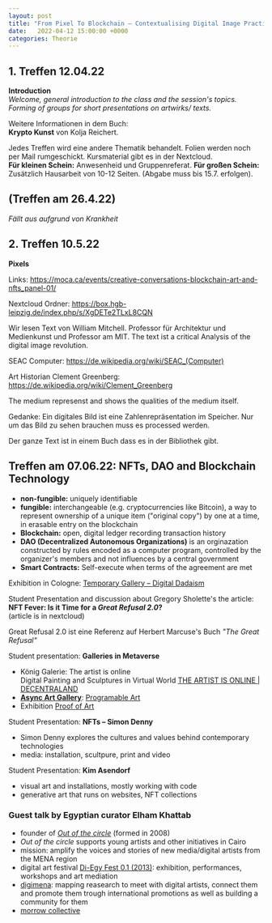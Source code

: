```yaml
---
layout: post
title: "From Pixel To Blockchain – Contextualising Digital Image Practices"
date:   2022-04-12 15:00:00 +0000
categories: Theorie
---
```


## 1. Treffen 12.04.22
**Introduction**<br>
_Welcome, general introduction to the class and the session's topics. Forming of groups for short presentations on artwirks/ texts._

Weitere Informationen in dem Buch:<br> 
**Krypto Kunst** von Kolja Reichert.<br>

Jedes Treffen wird eine andere Thematik behandelt.
Folien werden noch per Mail rumgeschickt. Kursmaterial gibt es in der Nextcloud.<br>
**Für kleinen Schein:** Anwesenheid und Gruppenreferat.
**Für großen Schein:** Zusätzlich Hausarbeit von 10-12 Seiten. (Abgabe muss bis 15.7. erfolgen).



## (Treffen am 26.4.22)
_Fällt aus aufgrund von Krankheit_

## 2. Treffen 10.5.22

**Pixels**

Links:
https://moca.ca/events/creative-conversations-blockchain-art-and-nfts_panel-01/

Nextcloud Ordner: https://box.hgb-leipzig.de/index.php/s/XgDETe2TLxL8CQN

Wir lesen Text von William Mitchell. Professor für Architektur und Medienkunst und Professor am MIT.
The text ist a critical Analysis of the digital image revolution.

SEAC Computer: https://de.wikipedia.org/wiki/SEAC_(Computer)

Art Historian Clement Greenberg: https://de.wikipedia.org/wiki/Clement_Greenberg

The medium represenst and shows the qualities of the medium itself.

Gedanke:
Ein digitales Bild ist eine Zahlenrepräsentation im Speicher. Nur um das Bild zu sehen brauchen muss es processed werden.

Der ganze Text ist in einem Buch dass es in der Bibliothek gibt.

## Treffen am 07.06.22: NFTs, DAO and Blockchain Technology
- **non-fungible:** uniquely identifiable<br>
- **fungible:** interchangeable (e.g. cryptocurrencies like Bitcoin), a way to represent ownership of a unique item ("original copy") by one at a time, in erasable entry on the blockchain<br>
- **Blockchain:** open, digital ledger recording transaction history<br>
- **DAO (Decentralized Autonomous Organizations)** is an orginazation constructed by rules encoded as a computer program, controlled by the organizer's members and not influences by a central government<br>
- **Smart Contracts:** Self-execute when terms of the agreement are met

Exhibition in Cologne: [Temporary Gallery – Digital Dadaism](https://www.temporarygallery.org/)

Student Presentation and discussion about Gregory Sholette's the article:<br>
**NFT Fever: Is it Time for a _Great Refusal 2.0_?**<br>
(article is in nextcloud)

Great Refusal 2.0 ist eine Referenz auf Herbert Marcuse's Buch _"The Great Refusal"_

Student presentation: **Galleries in Metaverse**<br>
- König Galerie: The artist is online<br>
    Digital Painting and Sculptures in Virtual World
    [THE ARTIST IS ONLINE | DECENTRALAND](https://koenig.art/collections/nfts)
- [**Async Art Gallery**](https://async.art/):
[Programable Art](https://www.one37pm.com/nft/async-art-programmable-media)
- Exhibition [Proof of Art](https://www.e-flux.com/announcements/411903/proof-of-art/)

Student Presentation: **NFTs – Simon Denny**
- Simon Denny explores the cultures and values behind contemporary technologies
- media: installation, scultpure, print and video

Student Presentation: **Kim Asendorf**
- visual art and installations, mostly working with code
- generative art that runs on websites, NFT collections

### Guest talk by Egyptian curator **Elham Khattab**
- founder of [_Out of the circle_](https://www.outofthecircle.org/) (formed in 2008)
- _Out of the circle_ supports young artists and other initiatives in Cairo
- mission: amplify the voices and stories of new media/digital artists from the MENA region 
- digital art festival [Di-Egy Fest 0.1 (2013)](https://www.outofthecircle.org/di-egy-fest): exhibition, performances, workshops and art mediation
- [digimena](https://www.outofthecircle.org/digi-mena): mapping reasearch to meet with digital artists, connect them and promote them trough international promotions as well as building a community for them
- [morrow collective](https://www.morrow-collective.com/)


<!-- ## 4. Treffen 24.5.22
**Selfies. Guest: Wolfgang Ulrich**



## 5. Treffen 07.06.22
## 6. Treffen 21.06.22
## 7. Treffen 05.07.22  -->

